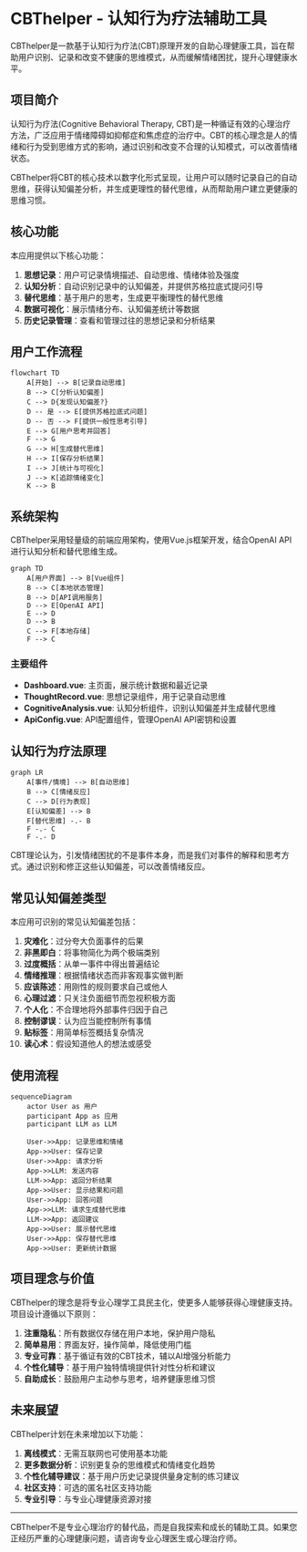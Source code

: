 # CBThelper - 认知行为疗法辅助工具

CBThelper是一款基于认知行为疗法(CBT)原理开发的自助心理健康工具，旨在帮助用户识别、记录和改变不健康的思维模式，从而缓解情绪困扰，提升心理健康水平。

## 项目简介

认知行为疗法(Cognitive Behavioral Therapy, CBT)是一种循证有效的心理治疗方法，广泛应用于情绪障碍如抑郁症和焦虑症的治疗中。CBT的核心理念是人的情绪和行为受到思维方式的影响，通过识别和改变不合理的认知模式，可以改善情绪状态。

CBThelper将CBT的核心技术以数字化形式呈现，让用户可以随时记录自己的自动思维，获得认知偏差分析，并生成更理性的替代思维，从而帮助用户建立更健康的思维习惯。

## 核心功能

本应用提供以下核心功能：

1. **思想记录**：用户可记录情境描述、自动思维、情绪体验及强度
2. **认知分析**：自动识别记录中的认知偏差，并提供苏格拉底式提问引导
3. **替代思维**：基于用户的思考，生成更平衡理性的替代思维
4. **数据可视化**：展示情绪分布、认知偏差统计等数据
5. **历史记录管理**：查看和管理过往的思想记录和分析结果

## 用户工作流程

```mermaid
flowchart TD
    A[开始] --> B[记录自动思维]
    B --> C[分析认知偏差]
    C --> D{发现认知偏差?}
    D -- 是 --> E[提供苏格拉底式问题]
    D -- 否 --> F[提供一般性思考引导]
    E --> G[用户思考并回答]
    F --> G
    G --> H[生成替代思维]
    H --> I[保存分析结果]
    I --> J[统计与可视化]
    J --> K[追踪情绪变化]
    K --> B
```

## 系统架构

CBThelper采用轻量级的前端应用架构，使用Vue.js框架开发，结合OpenAI API进行认知分析和替代思维生成。

```mermaid
graph TD
    A[用户界面] --> B[Vue组件]
    B --> C[本地状态管理]
    B --> D[API调用服务]
    D --> E[OpenAI API]
    E --> D
    D --> B
    C --> F[本地存储]
    F --> C
```

### 主要组件

- **Dashboard.vue**: 主页面，展示统计数据和最近记录
- **ThoughtRecord.vue**: 思想记录组件，用于记录自动思维
- **CognitiveAnalysis.vue**: 认知分析组件，识别认知偏差并生成替代思维
- **ApiConfig.vue**: API配置组件，管理OpenAI API密钥和设置

## 认知行为疗法原理

```mermaid
graph LR
    A[事件/情境] --> B[自动思维]
    B --> C[情绪反应]
    C --> D[行为表现]
    E[认知偏差] --> B
    F[替代思维] -.- B
    F -.- C
    F -.- D
```

CBT理论认为，引发情绪困扰的不是事件本身，而是我们对事件的解释和思考方式。通过识别和修正这些认知偏差，可以改善情绪反应。

## 常见认知偏差类型

本应用可识别的常见认知偏差包括：

1. **灾难化**：过分夸大负面事件的后果
2. **非黑即白**：将事物简化为两个极端类别
3. **过度概括**：从单一事件中得出普遍结论
4. **情绪推理**：根据情绪状态而非客观事实做判断
5. **应该陈述**：用刚性的规则要求自己或他人
6. **心理过滤**：只关注负面细节而忽视积极方面
7. **个人化**：不合理地将外部事件归因于自己
8. **控制谬误**：认为应当能控制所有事情
9. **贴标签**：用简单标签概括复杂情况
10. **读心术**：假设知道他人的想法或感受

## 使用流程

```mermaid
sequenceDiagram
    actor User as 用户
    participant App as 应用
    participant LLM as LLM
    
    User->>App: 记录思维和情绪
    App->>User: 保存记录
    User->>App: 请求分析
    App->>LLM: 发送内容
    LLM->>App: 返回分析结果
    App->>User: 显示结果和问题
    User->>App: 回答问题
    App->>LLM: 请求生成替代思维
    LLM->>App: 返回建议
    App->>User: 展示替代思维
    User->>App: 保存替代思维
    App->>User: 更新统计数据
```

## 项目理念与价值

CBThelper的理念是将专业心理学工具民主化，使更多人能够获得心理健康支持。项目设计遵循以下原则：

1. **注重隐私**：所有数据仅存储在用户本地，保护用户隐私
2. **简单易用**：界面友好，操作简单，降低使用门槛
3. **专业可靠**：基于循证有效的CBT技术，辅以AI增强分析能力
4. **个性化辅导**：基于用户独特情境提供针对性分析和建议
5. **自助成长**：鼓励用户主动参与思考，培养健康思维习惯

## 未来展望

CBThelper计划在未来增加以下功能：

1. **离线模式**：无需互联网也可使用基本功能
2. **更多数据分析**：识别更复杂的思维模式和情绪变化趋势
3. **个性化辅导建议**：基于用户历史记录提供量身定制的练习建议
4. **社区支持**：可选的匿名社区支持功能
5. **专业引导**：与专业心理健康资源对接

---

CBThelper不是专业心理治疗的替代品，而是自我探索和成长的辅助工具。如果您正经历严重的心理健康问题，请咨询专业心理医生或心理治疗师。 